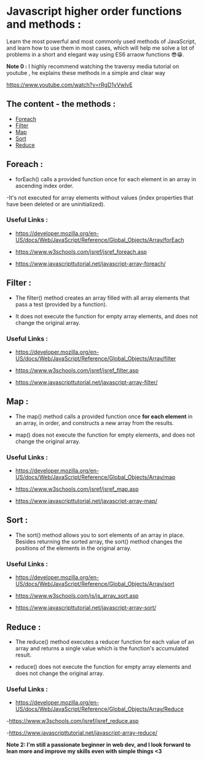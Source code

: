 # Javascript higher order functions and methods : 

Learn the most powerful and most commonly used methods of JavaScript, and learn how to use them in most cases, which will help me solve a lot of problems in a short and elegant way using ES6 arraow functions 😎😁.

**Note 0 :** I highly recommend watching the traversy media tutorial on youtube , he explains these methods in a simple and clear way

https://www.youtube.com/watch?v=rRgD1yVwIvE

## The content - the methods :

- [Foreach](#Foreach)
- [Filter](#Filter)
- [Map](#Map)
- [Sort](#Sort)
- [Reduce](#Reduce)

## Foreach : 
- forEach() calls a provided function once for each element in an array in ascending index order.

-It's not executed for array elements without values (index properties that have been deleted or are uninitialized).



### Useful Links : 
- https://developer.mozilla.org/en-US/docs/Web/JavaScript/Reference/Global_Objects/Array/forEach

- https://www.w3schools.com/jsref/jsref_foreach.asp

- https://www.javascripttutorial.net/javascript-array-foreach/



## Filter : 
- The filter() method creates an array filled with all array elements that pass a test (provided by a function).

- It does not execute the function for empty array elements, and does not change the original array.


### Useful Links : 
- https://developer.mozilla.org/en-US/docs/Web/JavaScript/Reference/Global_Objects/Array/filter

- https://www.w3schools.com/jsref/jsref_filter.asp

- https://www.javascripttutorial.net/javascript-array-filter/



## Map : 
- The map() method calls a provided function once **for each element** in an array, in order, and constructs a new array from the results.

- map() does not execute the function for empty elements, and does not change the original array.


### Useful Links : 
- https://developer.mozilla.org/en-US/docs/Web/JavaScript/Reference/Global_Objects/Array/map

- https://www.w3schools.com/jsref/jsref_map.asp

- https://www.javascripttutorial.net/javascript-array-map/

## Sort : 
- The sort() method allows you to sort elements of an array in place. Besides returning the sorted array, the sort() method changes the positions of the elements in the original array. 


### Useful Links : 
- https://developer.mozilla.org/en-US/docs/Web/JavaScript/Reference/Global_Objects/Array/sort

- https://www.w3schools.com/js/js_array_sort.asp

- https://www.javascripttutorial.net/javascript-array-sort/



## Reduce : 
- The reduce() method executes a reducer function for each value of an array  and returns a single value which is the function's accumulated result.

- reduce() does not execute the function for empty array elements and does not change the original array.

### Useful Links : 
- https://developer.mozilla.org/en-US/docs/Web/JavaScript/Reference/Global_Objects/Array/Reduce

-https://www.w3schools.com/jsref/jsref_reduce.asp

-https://www.javascripttutorial.net/javascript-array-reduce/




**Note 2: I'm still a passionate beginner in web dev, and I look forward to lean more and improve my skills even with simple things <3**
